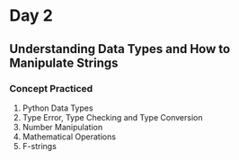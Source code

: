 # Day 2
## Understanding Data Types and How to Manipulate Strings
### Concept Practiced
1. Python Data Types
2. Type Error, Type Checking and Type Conversion
3. Number Manipulation
4. Mathematical Operations
5. F-strings
